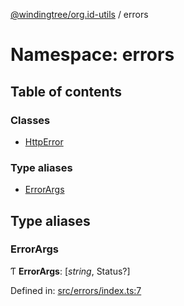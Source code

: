 [@windingtree/org.id-utils](../README.md) / errors

# Namespace: errors

## Table of contents

### Classes

- [HttpError](../classes/errors.httperror.md)

### Type aliases

- [ErrorArgs](errors.md#errorargs)

## Type aliases

### ErrorArgs

Ƭ **ErrorArgs**: [*string*, Status?]

Defined in: [src/errors/index.ts:7](https://github.com/windingtree/org.id-sdk/blob/2cc4566/packages/shared/src/errors/index.ts#L7)
